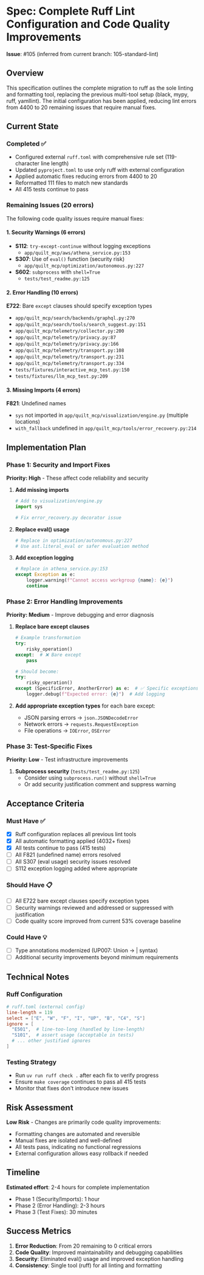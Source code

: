 # Spec: Complete Ruff Lint Configuration and Code Quality Improvements

**Issue**: #105 (inferred from current branch: 105-standard-lint)

## Overview

This specification outlines the complete migration to ruff as the sole linting and formatting tool, replacing the previous multi-tool setup (black, mypy, ruff, yamllint). The initial configuration has been applied, reducing lint errors from 4400 to 20 remaining issues that require manual fixes.

## Current State

### Completed ✅

- Configured external `ruff.toml` with comprehensive rule set (119-character line length)
- Updated `pyproject.toml` to use only ruff with external configuration
- Applied automatic fixes reducing errors from 4400 to 20
- Reformatted 111 files to match new standards
- All 415 tests continue to pass

### Remaining Issues (20 errors)

The following code quality issues require manual fixes:

#### 1. Security Warnings (6 errors)

- **S112**: `try-except-continue` without logging exceptions
  - `app/quilt_mcp/aws/athena_service.py:153`
- **S307**: Use of `eval()` function (security risk)
  - `app/quilt_mcp/optimization/autonomous.py:227`
- **S602**: `subprocess` with `shell=True`
  - `tests/test_readme.py:125`

#### 2. Error Handling (10 errors)

**E722**: Bare `except` clauses should specify exception types

- `app/quilt_mcp/search/backends/graphql.py:270`
- `app/quilt_mcp/search/tools/search_suggest.py:151`
- `app/quilt_mcp/telemetry/collector.py:200`
- `app/quilt_mcp/telemetry/privacy.py:87`
- `app/quilt_mcp/telemetry/privacy.py:166`
- `app/quilt_mcp/telemetry/transport.py:108`
- `app/quilt_mcp/telemetry/transport.py:231`
- `app/quilt_mcp/telemetry/transport.py:334`
- `tests/fixtures/interactive_mcp_test.py:150`
- `tests/fixtures/llm_mcp_test.py:209`

#### 3. Missing Imports (4 errors)

**F821**: Undefined names

- `sys` not imported in `app/quilt_mcp/visualization/engine.py` (multiple locations)
- `with_fallback` undefined in `app/quilt_mcp/tools/error_recovery.py:214`

## Implementation Plan

### Phase 1: Security and Import Fixes

**Priority: High** - These affect code reliability and security

1. **Add missing imports**

   ```python
   # Add to visualization/engine.py
   import sys
   
   # Fix error_recovery.py decorator issue
   ```

2. **Replace eval() usage**

   ```python
   # Replace in optimization/autonomous.py:227
   # Use ast.literal_eval or safer evaluation method
   ```

3. **Add exception logging**

   ```python
   # Replace in athena_service.py:153
   except Exception as e:
       logger.warning(f"Cannot access workgroup {name}: {e}")
       continue
   ```

### Phase 2: Error Handling Improvements

**Priority: Medium** - Improve debugging and error diagnosis

1. **Replace bare except clauses**

   ```python
   # Example transformation
   try:
       risky_operation()
   except:  # ❌ Bare except
       pass
   
   # Should become:
   try:
       risky_operation()
   except (SpecificError, AnotherError) as e:  # ✅ Specific exceptions
       logger.debug(f"Expected error: {e}")  # Add logging
   ```

2. **Add appropriate exception types** for each bare except:
   - JSON parsing errors → `json.JSONDecodeError`
   - Network errors → `requests.RequestException`
   - File operations → `IOError`, `OSError`

### Phase 3: Test-Specific Fixes

**Priority: Low** - Test infrastructure improvements

1. **Subprocess security** (`tests/test_readme.py:125`)
   - Consider using `subprocess.run()` without `shell=True`
   - Or add security justification comment and suppress warning

## Acceptance Criteria

### Must Have ✅

- [x] Ruff configuration replaces all previous lint tools
- [x] All automatic formatting applied (4032+ fixes)
- [x] All tests continue to pass (415 tests)
- [ ] All F821 (undefined name) errors resolved
- [ ] All S307 (eval usage) security issues resolved
- [ ] S112 exception logging added where appropriate

### Should Have 📋

- [ ] All E722 bare except clauses specify exception types
- [ ] Security warnings reviewed and addressed or suppressed with justification
- [ ] Code quality score improved from current 53% coverage baseline

### Could Have 💡

- [ ] Type annotations modernized (UP007: Union → | syntax)
- [ ] Additional security improvements beyond minimum requirements

## Technical Notes

### Ruff Configuration

```toml
# ruff.toml (external config)
line-length = 119
select = ["E", "W", "F", "I", "UP", "B", "C4", "S"]
ignore = [
  "E501",  # line-too-long (handled by line-length)
  "S101",  # assert usage (acceptable in tests)
  # ... other justified ignores
]
```

### Testing Strategy

- Run `uv run ruff check .` after each fix to verify progress
- Ensure `make coverage` continues to pass all 415 tests
- Monitor that fixes don't introduce new issues

## Risk Assessment

**Low Risk** - Changes are primarily code quality improvements:

- Formatting changes are automated and reversible
- Manual fixes are isolated and well-defined
- All tests pass, indicating no functional regressions
- External configuration allows easy rollback if needed

## Timeline

**Estimated effort**: 2-4 hours for complete implementation

- Phase 1 (Security/Imports): 1 hour
- Phase 2 (Error Handling): 2-3 hours  
- Phase 3 (Test Fixes): 30 minutes

## Success Metrics

1. **Error Reduction**: From 20 remaining to 0 critical errors
2. **Code Quality**: Improved maintainability and debugging capabilities
3. **Security**: Eliminated eval() usage and improved exception handling
4. **Consistency**: Single tool (ruff) for all linting and formatting

